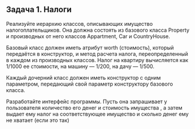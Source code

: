 ## Задача 1. Налоги
Реализуйте иерархию классов, описывающих имущество налогоплательщиков. 
Она должна состоять из базового класса Property и производных от него классов 
Appartment, Car и CountryHouse. 

Базовый класс должен иметь атрибут worth (стоимость), 
который передаётся в конструктор, и метод расчета налога, 
переопределенный в каждом из производных классов. Налог на квартиру 
вычисляется как 1/1000 ее стоимости, на машину — 1/200, на дачу — 1/500. 

Каждый дочерний класс должен иметь конструктор с одним параметром, 
передающий свой параметр конструктору базового класса.

Разработайте интерфейс программы. Пусть она запрашивает у пользователя 
количество его денег и стоимость имущества , а затем выдает ему налог на 
соответствующее имущество и сколько денег ему не хватает (если это так)



